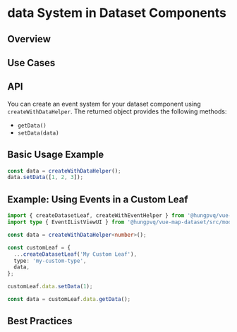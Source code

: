 # data System in Dataset Components

## Overview

## Use Cases

## API

You can create an event system for your dataset component using `createWithDataHelper`. The returned object provides the following methods:

- `getData()`
- `setData(data)`

## Basic Usage Example

```typescript
const data = createWithDataHelper();
data.setData([1, 2, 3]);
```

## Example: Using Events in a Custom Leaf

```typescript
import { createDatasetLeaf, createWithEventHelper } from '@hungpvq/vue-map-dataset';
import type { EventIListViewUI } from '@hungpvq/vue-map-dataset/src/model/list-view/types';

const data = createWithDataHelper<number>();

const customLeaf = {
  ...createDatasetLeaf('My Custom Leaf'),
  type: 'my-custom-type',
  data,
};

customLeaf.data.setData(1);

const data = customLeaf.data.getData();
```

## Best Practices

